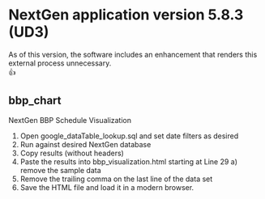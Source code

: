 # NextGen application version 5.8.3 (UD3)
As of this version, the software includes an enhancement that renders this external process unnecessary.  
:+1:

## bbp_chart
NextGen BBP Schedule Visualization

1) Open google_dataTable_lookup.sql and set date filters as desired 
2) Run against desired NextGen database
3) Copy results (without headers)
4) Paste the results into bbp_visualization.html starting at Line 29
	a) remove the sample data
5) Remove the trailing comma on the last line of the data set
6) Save the HTML file and load it in a modern browser.  